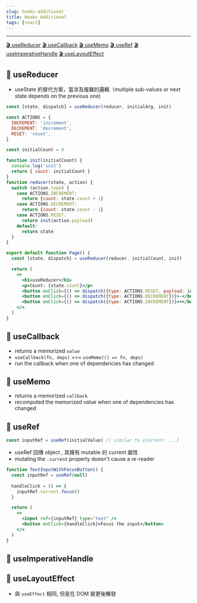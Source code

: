 ```yaml
---
slug: hooks-additional
title: Hooks Additional
tags: [react]
---
```

***

[🎬 useReducer](#-usereducer)
[🎬 useCallback](#-usecallback)
[🎬 useMemo](#-usememo)
[🎬 useRef](#-useref)
[🎬 useImperativeHandle](#-useimperativehandle)
[🎬 useLayoutEffect](#-uselayouteffect)

## 🍑 useReducer

- useState 的替代方案，當涉及複雜的邏輯（multiple sub-values or next state depends on the previous one)

```jsx
const [state, dispatch] = useReducer(reducer, initialArg, init)

const ACTIONS = {
  INCREMENT: 'increment',
  DECREMENT: 'decrement',
  RESET: 'reset',
}

const initialCount = 0

function init(initialCount) {
  console.log('init')
  return { count: initialCount }
}
function reducer(state, action) {
  switch (action.type) {
    case ACTIONS.INCREMENT:
      return {count: state.count + 1}
    case ACTIONS.DECREMENT:
      return {count: state.count - 1}
    case ACTIONS.RESET:
      return init(action.payload)
    default:
      return state
  }
}

export default function Page() {
  const [state, dispatch] = useReducer(reducer, initialCount, init)

  return (
    <>
      <h1>useReducer</h1>
      <p>Count: {state.count}</p>
      <button onClick={() => dispatch({type: ACTIONS.RESET, payload: initialCount})}>reset</button>
      <button onClick={() => dispatch({type: ACTIONS.DECREMENT})}>-</button>
      <button onClick={() => dispatch({type: ACTIONS.INCREMENT})}>+</button>
    </>
  )
}
```

## 🍑 useCallback

- returns a memorized `value`
- `useCallback(fn, deps)` === `useMemo(() => fn, deps)`
- run the callback when one of dependencies has changed

## 🍑 useMemo

- returns a memorized `callback`
- recomputed the memorized value when one of dependencies has changed

## 🍑 useRef

```jsx
const inputRef = useRef(initialValue) // similar to {current: ...}
```

- useRef 回傳 object , 其擁有 mutable 的 current 屬性
- mutating the `.current` property doesn't cause a re-reader

```jsx
function TextInputWithFocusButton() {
  const inputRef = useRef(null)
   
  handleClick = () => {
    inputRef.current.focus()
  }

  return (
    <>
      <input ref={inputRef} type="text" />
      <button onClick={handleClick}>Focus the input</button>
    </>
  )
}
```

## 🍑 useImperativeHandle

## 🍑 useLayoutEffect

- 與 `useEffect` 相同, 但是在 DOM 變更後觸發
